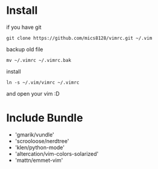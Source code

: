 Install
=======================
if you have git

    git clone https://github.com/mics8128/vimrc.git ~/.vim

backup old file

    mv ~/.vimrc ~/.vimrc.bak
    
install

    ln -s ~/.vim/vimrc ~/.vimrc

and open your vim :D

Include Bundle
=======================

* 'gmarik/vundle'
* 'scrooloose/nerdtree'
* 'klen/python-mode'
* 'altercation/vim-colors-solarized'
* 'mattn/emmet-vim'

